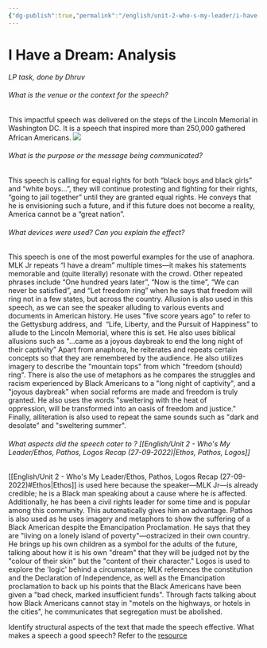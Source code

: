 ```yaml
---
{"dg-publish":true,"permalink":"/english/unit-2-who-s-my-leader/i-have-a-dream-analysis/","dgHomeLink":true,"dgPassFrontmatter":false}
---
```


# I Have a Dream: Analysis
*LP task, done by Dhruv*

###### What is the venue or the context for the speech?
This impactful speech was delivered on the steps of the Lincoln Memorial in Washington  DC. It is a speech that inspired more than 250,000 gathered African Americans.
![](https://lh4.googleusercontent.com/lE104APLhp09qRI6jE7OfcewU4MwCnR3Kpay6FWqcMcj1bud8Xgdu9ctHwoo4_LMmxDklY4FTAqA-dTZdafGP36HSvok3oc7KeTHM__rkLReli4K6-Itc9YgiNB-lp7SvAuxssgN7tlaVkeag0HaivlRtW31bynY0lnX7BAiPHD6wgQIgXm_9rID)
###### What is the purpose or the message being communicated?
This speech is calling for equal rights for both “black boys and black girls” and “white boys…”, they will continue protesting and fighting for their rights, “going to jail together” until they are granted equal rights. He conveys that he is envisioning such a future, and if this future does not become a reality, America cannot be a “great nation”. 

###### What devices were used? Can you explain the effect?
This speech is one of the most powerful examples for the use of anaphora. MLK Jr repeats “I have a dream” multiple times—it makes his statements memorable and (quite literally) resonate with the crowd. Other repeated phrases include “One hundred years later”, “Now is the time”, “We can never be satisfied”, and “Let freedom ring” when he says that freedom will ring not in a few states, but across the country. 
Allusion is also used in this speech, as we can see the speaker alluding to various events and documents in American history. He uses "five score years ago" to refer to the Gettysburg address, and  “Life, Liberty, and the Pursuit of Happiness” to allude to the Lincoln Memorial, where this is set. He also uses biblical allusions such as "...came as a joyous daybreak to end the long night of their captivity”
Apart from anaphora, he reiterates and repeats certain concepts so that they are remembered by the audience. He also utilizes imagery to describe the "mountain tops" from which "freedom (should) ring". There is also the use of metaphors as he compares the struggles and racism experienced by Black Americans to a "long night of captivity", and a "joyous daybreak" when social reforms are made and freedom is truly granted. He also uses the words "sweltering with the heat of oppression, will be transformed into an oasis of freedom and justice." Finally, alliteration is also used to repeat the same sounds such as "dark and desolate" and "sweltering summer".

###### What aspects did the speech cater to ? [[English/Unit 2 - Who's My Leader/Ethos, Pathos, Logos Recap (27-09-2022)|Ethos, Pathos, Logos]]

[[English/Unit 2 - Who's My Leader/Ethos, Pathos, Logos Recap (27-09-2022)#Ethos|Ethos]] is used here because the speaker—MLK Jr—is already credible; he is a Black man speaking about a cause where he is affected. Additionally, he has been a civil rights leader for some time and is popular among this community. This automatically gives him an advantage. Pathos is also used as he uses imagery and metaphors to show the suffering of a Black American despite the Emancipation Proclamation. He says that they are "living on a lonely island of poverty"—ostracized in their own country. He brings up his own children as a symbol for the adults of the future, talking about how it is his own "dream" that they will be judged not by the "colour of their skin" but the "content of their character." Logos is used to explore the 'logic' behind a circumstance; MLK references the constitution and the Declaration of Independence, as well as the Emancipation proclamation to back up his points that the Black Americans have been given a "bad check, marked insufficient funds". Through facts talking about how Black Americans cannot stay in "motels on the highways, or hotels in the cities", he communicates that segregation must be abolished.

Identify structural aspects of the text that made the speech effective.
What makes a speech a good speech? Refer to the [resource](https://writingcenter.unc.edu/tips-and-tools/speeches/)